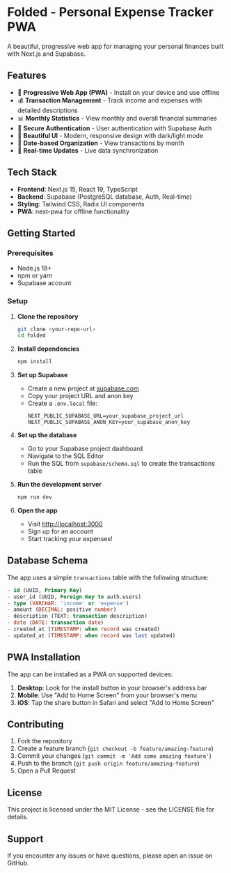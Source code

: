 # Folded - Personal Expense Tracker PWA

A beautiful, progressive web app for managing your personal finances built with Next.js and Supabase.

## Features

- 📱 **Progressive Web App (PWA)** - Install on your device and use offline
- 💰 **Transaction Management** - Track income and expenses with detailed descriptions
- 📊 **Monthly Statistics** - View monthly and overall financial summaries
- 🔐 **Secure Authentication** - User authentication with Supabase Auth
- 🎨 **Beautiful UI** - Modern, responsive design with dark/light mode
- 📅 **Date-based Organization** - View transactions by month
- 💎 **Real-time Updates** - Live data synchronization

## Tech Stack

- **Frontend**: Next.js 15, React 19, TypeScript
- **Backend**: Supabase (PostgreSQL database, Auth, Real-time)
- **Styling**: Tailwind CSS, Radix UI components
- **PWA**: next-pwa for offline functionality

## Getting Started

### Prerequisites

- Node.js 18+ 
- npm or yarn
- Supabase account

### Setup

1. **Clone the repository**
   ```bash
   git clone <your-repo-url>
   cd folded
   ```

2. **Install dependencies**
   ```bash
   npm install
   ```

3. **Set up Supabase**
   - Create a new project at [supabase.com](https://supabase.com)
   - Copy your project URL and anon key
   - Create a `.env.local` file:
     ```env
     NEXT_PUBLIC_SUPABASE_URL=your_supabase_project_url
     NEXT_PUBLIC_SUPABASE_ANON_KEY=your_supabase_anon_key
     ```

4. **Set up the database**
   - Go to your Supabase project dashboard
   - Navigate to the SQL Editor
   - Run the SQL from `supabase/schema.sql` to create the transactions table

5. **Run the development server**
   ```bash
   npm run dev
   ```

6. **Open the app**
   - Visit [http://localhost:3000](http://localhost:3000)
   - Sign up for an account
   - Start tracking your expenses!

## Database Schema

The app uses a simple `transactions` table with the following structure:

```sql
- id (UUID, Primary Key)
- user_id (UUID, Foreign Key to auth.users)
- type (VARCHAR: 'income' or 'expense')
- amount (DECIMAL: positive number)
- description (TEXT: transaction description)
- date (DATE: transaction date)
- created_at (TIMESTAMP: when record was created)
- updated_at (TIMESTAMP: when record was last updated)
```

## PWA Installation

The app can be installed as a PWA on supported devices:

1. **Desktop**: Look for the install button in your browser's address bar
2. **Mobile**: Use "Add to Home Screen" from your browser's menu
3. **iOS**: Tap the share button in Safari and select "Add to Home Screen"

## Contributing

1. Fork the repository
2. Create a feature branch (`git checkout -b feature/amazing-feature`)
3. Commit your changes (`git commit -m 'Add some amazing feature'`)
4. Push to the branch (`git push origin feature/amazing-feature`)
5. Open a Pull Request

## License

This project is licensed under the MIT License - see the LICENSE file for details.

## Support

If you encounter any issues or have questions, please open an issue on GitHub.